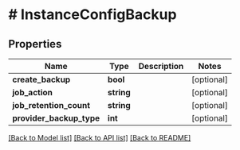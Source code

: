# # InstanceConfigBackup

## Properties

Name | Type | Description | Notes
------------ | ------------- | ------------- | -------------
**create_backup** | **bool** |  | [optional]
**job_action** | **string** |  | [optional]
**job_retention_count** | **string** |  | [optional]
**provider_backup_type** | **int** |  | [optional]

[[Back to Model list]](../../README.md#models) [[Back to API list]](../../README.md#endpoints) [[Back to README]](../../README.md)
